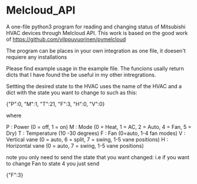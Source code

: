 # Melcloud_API

A one-file python3 program for reading and changing status of Mitsubishi HVAC devices through Melcloud API. This work is based on the good work of https://github.com/vilppuvuorinen/pymelcloud

The program can be places in your own integration as one file, it doesen't requiere any installations

Please find example usage in the example file. The funcions usally return dicts that I have found the be useful in my other intregrations.

Settting the desired state to the HVAC uses the name of the HVAC and a dict with the state you want to change to such as this:

{"P":0, "M":1, "T":21, "F":3, "H":0, "V":0}

where

P : Power           (0 = off, 1 = on)
M : Mode            (0 = Heat, 1 = AC, 2 = Auto, 4 = Fan, 5 = Dry)
T : Temperature     (10 -30 degrees)
F : Fan             (0=auto, 1-4 fan modes)
V : Vertical vane   (0 = auto, 6 = split, 7 = swing, 1-5 vane positions)
H : Horizontal vane (0 = auto, 7 = swing, 1-5 vane positions)


note you only need to send the state that you want changed:
i.e if you want to change Fan to state 4 you just send

{"F":3}
